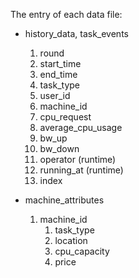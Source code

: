 The entry of each data file:

* history_data, task_events
    1. round
    1. start_time
    1. end_time
    1. task_type
    1. user_id
    1. machine_id
    1. cpu_request
    1. average_cpu_usage
    1. bw_up
    1. bw_down
    1. operator (runtime)
    1. running_at (runtime)
    1. index

* machine_attributes
    1. machine_id
        1. task_type
        1. location
        1. cpu_capacity
        1. price